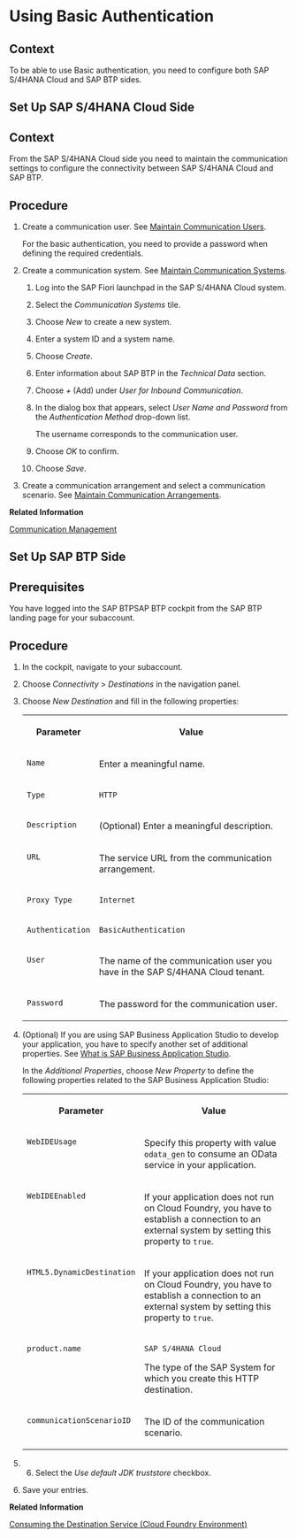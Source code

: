 <!-- loioc573bafd1f2c4282b26966647e46f309 -->

# Using Basic Authentication



## Context

To be able to use Basic authentication, you need to configure both SAP S/4HANA Cloud and SAP BTP sides.

<a name="loio9d6c6593bd504912a21b6d0ab688ee40"/>

<!-- loio9d6c6593bd504912a21b6d0ab688ee40 -->

## Set Up SAP S/4HANA Cloud Side



<a name="loio9d6c6593bd504912a21b6d0ab688ee40__context_atn_wrs_scb"/>

## Context

From the SAP S/4HANA Cloud side you need to maintain the communication settings to configure the connectivity between SAP S/4HANA Cloud and SAP BTP.



<a name="loio9d6c6593bd504912a21b6d0ab688ee40__steps_syw_jjr_b2b"/>

## Procedure

1.  Create a communication user. See [Maintain Communication Users](https://help.sap.com/docs/SAP_S4HANA_CLOUD/55a7cb346519450cb9e6d21c1ecd6ec1/eef80dda3867461c92ac1273689ed36f.html).

    For the basic authentication, you need to provide a password when defining the required credentials.

2.  Create a communication system. See [Maintain Communication Systems](https://help.sap.com/docs/SAP_S4HANA_CLOUD/55a7cb346519450cb9e6d21c1ecd6ec1/15663c157670410ca366623dff329396.html).

    1.  Log into the SAP Fiori launchpad in the SAP S/4HANA Cloud system.

    2.  Select the *Communication Systems* tile.

    3.  Choose *New* to create a new system.

    4.  Enter a system ID and a system name.

    5.  Choose *Create*.

    6.  Enter information about SAP BTP in the *Technical Data* section.

    7.  Choose *\+* \(Add\) under *User for Inbound Communication*.

    8.  In the dialog box that appears, select *User Name and Password* from the *Authentication Method* drop-down list.

        The username corresponds to the communication user.

    9.  Choose *OK* to confirm.

    10. Choose *Save*.


3.  Create a communication arrangement and select a communication scenario. See [Maintain Communication Arrangements](https://help.sap.com/docs/SAP_S4HANA_CLOUD/55a7cb346519450cb9e6d21c1ecd6ec1/fab3fd449cf74c6384622b98831e989e.html).


**Related Information**  


[Communication Management](https://help.sap.com/docs/SAP_S4HANA_CLOUD/55a7cb346519450cb9e6d21c1ecd6ec1/2e84a10c430645a88bdbfaaa23ac9ff7.html)

<a name="loio213518e3fc7e487f9a6ff6a7cc072f76"/>

<!-- loio213518e3fc7e487f9a6ff6a7cc072f76 -->

## Set Up SAP BTP Side



<a name="loio213518e3fc7e487f9a6ff6a7cc072f76__prereq_yhj_m5w_3bb"/>

## Prerequisites

You have logged into the SAP BTPSAP BTP cockpit from the SAP BTP landing page for your subaccount.



<a name="loio213518e3fc7e487f9a6ff6a7cc072f76__steps_vhq_fww_3bb"/>

## Procedure

1.  In the cockpit, navigate to your subaccount.

2.  Choose *Connectivity* \> *Destinations* in the navigation panel.

3.  Choose *New Destination* and fill in the following properties:


    <table>
    <tr>
    <th valign="top">

    Parameter


    
    </th>
    <th valign="top">

    Value


    
    </th>
    </tr>
    <tr>
    <td valign="top">
    
    `Name`


    
    </td>
    <td valign="top">
    
    Enter a meaningful name.


    
    </td>
    </tr>
    <tr>
    <td valign="top">
    
    `Type`


    
    </td>
    <td valign="top">
    
    `HTTP`


    
    </td>
    </tr>
    <tr>
    <td valign="top">
    
    `Description`


    
    </td>
    <td valign="top">
    
    \(Optional\) Enter a meaningful description.


    
    </td>
    </tr>
    <tr>
    <td valign="top">
    
    `URL`


    
    </td>
    <td valign="top">
    
    The service URL from the communication arrangement.


    
    </td>
    </tr>
    <tr>
    <td valign="top">
    
    `Proxy Type`


    
    </td>
    <td valign="top">
    
    `Internet`


    
    </td>
    </tr>
    <tr>
    <td valign="top">
    
    `Authentication`


    
    </td>
    <td valign="top">
    
    `BasicAuthentication`


    
    </td>
    </tr>
    <tr>
    <td valign="top">
    
    `User`


    
    </td>
    <td valign="top">
    
    The name of the communication user you have in the SAP S/4HANA Cloud tenant.


    
    </td>
    </tr>
    <tr>
    <td valign="top">
    
    `Password`


    
    </td>
    <td valign="top">
    
    The password for the communication user.


    
    </td>
    </tr>
    </table>
    
4.  \(Optional\) If you are using SAP Business Application Studio to develop your application, you have to specify another set of additional properties. See [What is SAP Business Application Studio](https://help.sap.com/products/SAP%20Business%20Application%20Studio/9d1db9835307451daa8c930fbd9ab264/8f46c6e6f86641cc900871c903761fd4.html?version=Cloud).

    In the *Additional Properties*, choose *New Property* to define the following properties related to the SAP Business Application Studio:


    <table>
    <tr>
    <th valign="top">

    Parameter


    
    </th>
    <th valign="top">

    Value


    
    </th>
    </tr>
    <tr>
    <td valign="top">
    
    `WebIDEUsage`


    
    </td>
    <td valign="top">
    
    Specify this property with value `odata_gen` to consume an OData service in your application.


    
    </td>
    </tr>
    <tr>
    <td valign="top">
    
    `WebIDEEnabled`


    
    </td>
    <td valign="top">
    
    If your application does not run on Cloud Foundry, you have to establish a connection to an external system by setting this property to `true`.


    
    </td>
    </tr>
    <tr>
    <td valign="top">
    
    `HTML5.DynamicDestination`


    
    </td>
    <td valign="top">
    
    If your application does not run on Cloud Foundry, you have to establish a connection to an external system by setting this property to `true`.


    
    </td>
    </tr>
    <tr>
    <td valign="top">
    
    `product.name`


    
    </td>
    <td valign="top">
    
    `SAP S/4HANA Cloud`

    The type of the SAP System for which you create this HTTP destination.


    
    </td>
    </tr>
    <tr>
    <td valign="top">
    
    `communicationScenarioID`


    
    </td>
    <td valign="top">
    
    The ID of the communication scenario.


    
    </td>
    </tr>
    </table>
    
5.  6.  Select the *Use default JDK truststore* checkbox.

7.  Save your entries.


**Related Information**  


[Consuming the Destination Service \(Cloud Foundry Environment\)](https://help.sap.com/viewer/cca91383641e40ffbe03bdc78f00f681/Cloud/en-US/7e306250e08340f89d6c103e28840f30.html?q=destination%20service)

